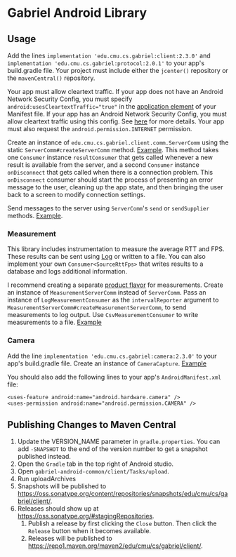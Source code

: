 # Gabriel Android Library

## Usage

Add the lines `implementation 'edu.cmu.cs.gabriel:client:2.3.0'` and
`implementation 'edu.cmu.cs.gabriel:protocol:2.0.1'` to your app's build.gradle
file.
Your project must include either the `jcenter()` repository or the
`mavenCentral()` repository.

Your app must allow cleartext traffic. If your app does not have an Android
Network Security Config, you must specify `android:usesCleartextTraffic="true"`
in the
[application element](https://developer.android.com/guide/topics/manifest/application-element)
of your Manifest file.
If your app has an Android Network Security Config, you must allow cleartext
traffic using this
config. See
[here](https://developer.android.com/guide/topics/manifest/application-element#usesCleartextTraffic)
for more details. Your app must also request the `android.permission.INTERNET`
permission.

Create an instance of `edu.cmu.cs.gabriel.client.comm.ServerComm` using the
static `ServerComm#createServerComm` method.
[Example](https://github.com/cmusatyalab/gabriel/blob/d93e6216f4e7f508fe2a288565ea829c45619c3f/examples/round_trip/android-client/app/src/main/java/edu/cmu/cs/roundtrip/GabrielActivity.java#L59).
This method takes one `Consumer` instance `resultConsumer` that gets called
whenever a new result is available from the server, and a second `Consumer`
instance `onDisconnect` that gets called when there is a connection problem.
This `onDisconnect` consumer should start the process of presenting an error
message to the user, cleaning up the app state, and then bringing the user back
to a screen to modify connection settings.

Send messages to the server using `ServerComm`'s `send` or `sendSupplier` methods.
[Example](https://github.com/cmusatyalab/gabriel/blob/d93e6216f4e7f508fe2a288565ea829c45619c3f/examples/round_trip/android-client/app/src/main/java/edu/cmu/cs/roundtrip/GabrielActivity.java#L69).

### Measurement

This library includes instrumentation to measure the average RTT and FPS. These
results can be sent using
[Log](https://developer.android.com/reference/android/util/Log) or written to a
file. You can also implement your own `Consumer<SourceRttFps>` that writes
results to a database and logs additional information.

I recommend creating a separate
[product flavor](https://developer.android.com/studio/build/build-variants#product-flavors)
for measurements. Create an instance of `MeasurementServerComm` instead of
`ServerComm`. Pass an instance of `LogMeasurementConsumer` as the
`intervalReporter` argument to
`MeasurementServerComm#createMeasurementServerComm`, to send measurements to log
output. Use `CsvMeasurementConsumer` to write measurements to a file.
[Example](https://github.com/cmusatyalab/openrtist/blob/dbfab2399d017b9f5ee29054dea8616dfac3ab5a/android-client/app/src/measurement/java/edu/cmu/cs/gabriel/network/MeasurementComm.java#L27)

### Camera

Add the line `implementation 'edu.cmu.cs.gabriel:camera:2.3.0'` to your app's
build.gradle file. Create an instance of `CameraCapture`.
[Example](https://github.com/cmusatyalab/gabriel/blob/e50077cfe9d96474b1a7d73e3fac521900c1ee5f/examples/round_trip/android-client/app/src/main/java/edu/cmu/cs/roundtrip/GabrielActivity.java#L63)

You should also add the following lines to your app's `AndroidManifest.xml`
file:

```
<uses-feature android:name="android.hardware.camera" />
<uses-permission android:name="android.permission.CAMERA" />
```

## Publishing Changes to Maven Central

1. Update the VERSION_NAME parameter in `gradle.properties`. You can add
   `-SNAPSHOT` to the end of the version number to get a snapshot published
   instead.
2. Open the `Gradle` tab in the top right of Android studio.
3. Open `gabriel-android-common/client/Tasks/upload`.
4. Run uploadArchives
5. Snapshots will be published to
   https://oss.sonatype.org/content/repositories/snapshots/edu/cmu/cs/gabriel/client/.
6. Releases should show up at https://oss.sonatype.org/#stagingRepositories.
   1. Publish a release by first clicking the `Close` button. Then click the
      `Release` button when it becomes available.
   2. Releases will be published to
      https://repo1.maven.org/maven2/edu/cmu/cs/gabriel/client/.
